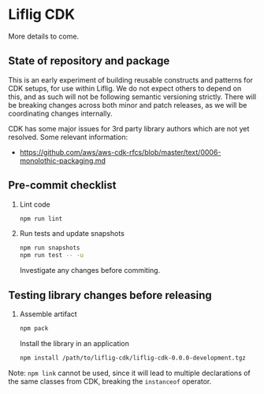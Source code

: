 # Liflig CDK

More details to come.

## State of repository and package

This is an early experiment of building reusable constructs and patterns for
CDK setups, for use within Liflig. We do not expect others to depend on this,
and as such will not be following semantic versioning strictly. There will be
breaking changes across both minor and patch releases, as we will be
coordinating changes internally.

CDK has some major issues for 3rd party library authors which
are not yet resolved. Some relevant information:

* https://github.com/aws/aws-cdk-rfcs/blob/master/text/0006-monolothic-packaging.md

## Pre-commit checklist

1. Lint code

   ```bash
   npm run lint
   ```

1. Run tests and update snapshots

   ```bash
   npm run snapshots
   npm run test -- -u
   ```

   Investigate any changes before commiting.

## Testing library changes before releasing

1. Assemble artifact

   ```bash
   npm pack
   ```

   Install the library in an application

   ```bash
   npm install /path/to/liflig-cdk/liflig-cdk-0.0.0-development.tgz
   ```

Note: `npm link` cannot be used, since it will lead to multiple
declarations of the same classes from CDK, breaking the `instanceof`
operator.
